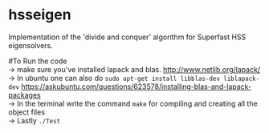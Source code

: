 # hsseigen
Implementation of the 'divide and conquer' algorithm for Superfast HSS eigensolvers.

#To Run the code </br>
-> make sure you've installed lapack and blas. <a> http://www.netlib.org/lapack/ </a> </br>
-> In ubuntu one can also do `sudo apt-get install libblas-dev liblapack-dev` <a>https://askubuntu.com/questions/623578/installing-blas-and-lapack-packages</a></br>
-> In the terminal write the command `make` for compiling and creating all the object files </br>
-> Lastly `./Test`
